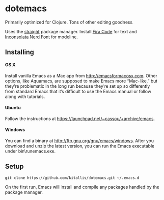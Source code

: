 # dotemacs

Primarily optimized for Clojure. Tons of other editing goodness.

Uses the [straight](https://github.com/raxod502/straight.el) package manager. Install [Fira Code](https://github.com/tonsky/FiraCode) for text and [Inconsolata Nerd Font](https://github.com/ryanoasis/nerd-fonts/blob/master/patched-fonts/Inconsolata/complete/Inconsolata%20Nerd%20Font%20Complete.otf) for modeline.

## Installing

#### OS X

Install vanilla Emacs as a Mac app from http://emacsformacosx.com. Other options, like Aquamacs, are supposed to make Emacs more “Mac-like,” but they’re problematic in the long run because they’re set up so differently from standard Emacs that it’s difficult to use the Emacs manual or follow along with tutorials.

#### Ubuntu
Follow the instructions at https://launchpad.net/~cassou/+archive/emacs.

#### Windows
You can find a binary at http://ftp.gnu.org/gnu/emacs/windows. After you download and unzip the latest version, you can run the Emacs executable under bin\runemacs.exe.

## Setup
```
git clone https://github.com/kitallis/dotemacs.git ~/.emacs.d
```

On the first run, Emacs will install and compile any packages handled by the package manager.
